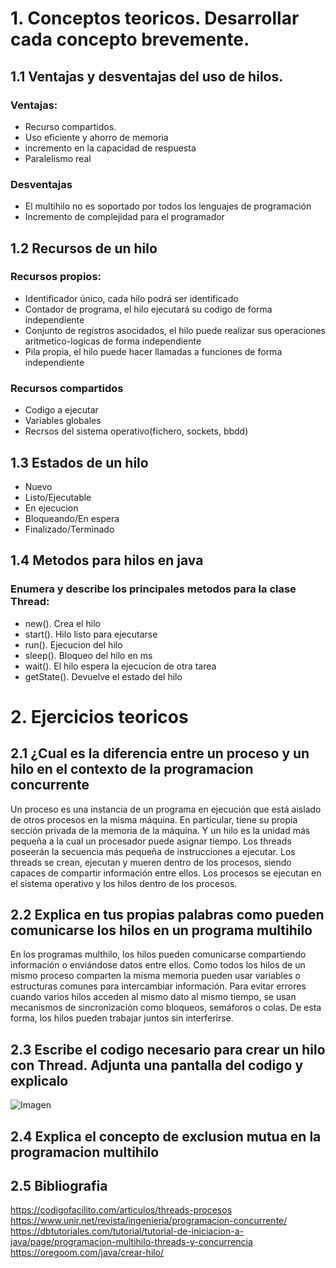 # 1. Conceptos teoricos. Desarrollar cada concepto brevemente.

## 1.1 Ventajas y desventajas del uso de hilos.
### Ventajas:
- Recurso compartidos.
- Uso eficiente y ahorro de memoria
- incremento en la capacidad de respuesta
- Paralelismo real
### Desventajas
- El multihilo no es soportado por todos los lenguajes de programación
- Incremento de complejidad para el programador
## 1.2 Recursos de un hilo
### Recursos propios:
- Identificador único, cada hilo podrá ser identificado
- Contador de programa, el hilo ejecutará su codigo de forma independiente
- Conjunto de registros asocidados, el hilo puede realizar sus operaciones aritmetico-logicas de forma independiente
- Pila propia, el hilo puede hacer llamadas a funciones de forma independiente
### Recursos compartidos
- Codigo a ejecutar
- Variables globales
- Recrsos del sistema operativo(fichero, sockets, bbdd)
## 1.3 Estados de un hilo
- Nuevo
- Listo/Ejecutable
- En ejecucion
- Bloqueando/En espera
- Finalizado/Terminado
## 1.4 Metodos para hilos en java
### Enumera y describe los principales metodos para la clase Thread:
- new(). Crea el hilo
- start(). Hilo listo para ejecutarse
- run(). Ejecucion del hilo
- sleep(). Bloqueo del hilo en ms
- wait(). El hilo espera la ejecucion de otra tarea
- getState(). Devuelve el estado del hilo
# 2. Ejercicios teoricos

## 2.1 ¿Cual es la diferencia entre un proceso y un hilo en el contexto de la programacion concurrente

 Un proceso es una instancia de un programa en ejecución que está aislado de otros procesos en la misma máquina. En particular, tiene su propia sección privada de la memoria de la máquina.
 Y un hilo es la unidad más pequeña a la cual un procesador puede asignar tiempo. Los threads poseerán la secuencia más pequeña de instrucciones a ejecutar. Los threads se crean, ejecutan y
 mueren dentro de los procesos, siendo capaces de compartir información entre ellos. Los procesos se ejecutan en el sistema operativo y los hilos dentro de los procesos.
 
## 2.2 Explica en tus propias palabras como pueden comunicarse los hilos en un programa multihilo
En los programas multhilo, los hilos pueden comunicarse compartiendo información o enviándose datos entre ellos. Como todos los hilos de un mismo proceso comparten la misma memoria pueden usar variables o estructuras comunes para intercambiar información. Para evitar errores cuando varios hilos acceden al mismo dato al mismo tiempo, se usan mecanismos de sincronización como bloqueos, semáforos o colas. De esta forma, los hilos pueden trabajar juntos sin interferirse.

## 2.3 Escribe el codigo necesario para crear un hilo con Thread. Adjunta una pantalla del codigo y explicalo
![Imagen](images/capturaDespues.PNG)

## 2.4 Explica el concepto de exclusion mutua en la programacion multihilo
## 2.5 Bibliografia
https://codigofacilito.com/articulos/threads-procesos
https://www.unir.net/revista/ingenieria/programacion-concurrente/
https://dbtutoriales.com/tutorial/tutorial-de-iniciacion-a-java/page/programacion-multihilo-threads-y-concurrencia
https://oregoom.com/java/crear-hilo/
